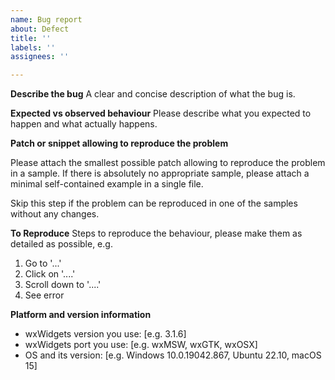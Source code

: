 ```yaml
---
name: Bug report
about: Defect
title: ''
labels: ''
assignees: ''

---
```


**Describe the bug**
A clear and concise description of what the bug is.

**Expected vs observed behaviour**
Please describe what you expected to happen and what actually happens.

**Patch or snippet allowing to reproduce the problem**

Please attach the smallest possible patch allowing to reproduce the problem in a sample. If there is absolutely no appropriate sample, please attach a minimal self-contained example in a single file.

Skip this step if the problem can be reproduced in one of the samples without any changes.

**To Reproduce**
Steps to reproduce the behaviour, please make them as detailed as possible, e.g.
1. Go to '...'
2. Click on '....'
3. Scroll down to '....'
4. See error

**Platform and version information**
 - wxWidgets version you use: [e.g. 3.1.6]
 - wxWidgets port you use: [e.g. wxMSW, wxGTK, wxOSX]
 - OS and its version: [e.g. Windows 10.0.19042.867, Ubuntu 22.10, macOS 15]
